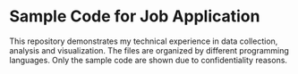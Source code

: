 # Sample Code for Job Application

This repository demonstrates my technical experience in data collection, analysis and visualization. The files are organized by different programming languages. Only the sample code are shown due to confidentiality reasons.

